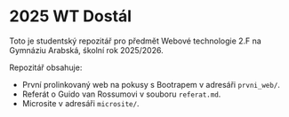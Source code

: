 # 2025 WT Dostál

Toto je studentský repozitář pro předmět Webové technologie 2.F na Gymnáziu Arabská, śkolní rok 2025/2026.

Repozitář obsahuje:

- První prolinkovaný web na pokusy s Bootrapem v adresáři `prvni_web/`.
- Referát o Guido van Rossumovi v souboru `referat.md`.
- Microsite v adresáři `microsite/`.
